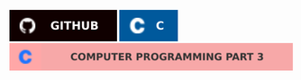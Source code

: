 [![Github Profile](./asset/badge/github.svg)](https://github.com/Tazri) [![C](./asset/badge/c_icon_bgblue_textwhite.svg)](https://github.com/Tazri/Computer_Programming_Tamim_Shahriar_Subeen) 
[![part 3](./asset/badge/Computer_Programming_Part_3.svg)](./part_3.md)
